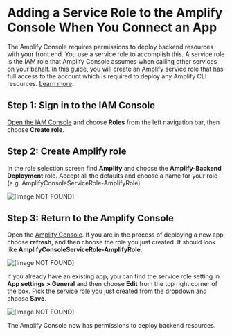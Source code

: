 # Adding a Service Role to the Amplify Console When You Connect an App<a name="how-to-service-role-amplify-console"></a>

The Amplify Console requires permissions to deploy backend resources with your front end\. You use a service role to accomplish this\. A service role is the IAM role that Amplify Console assumes when calling other services on your behalf\. In this guide, you will create an Amplify service role that has full access to the account which is required to deploy any Amplify CLI resources\. [Learn more](https://aws-amplify.github.io/docs/cli/concept)\.

## Step 1: Sign in to the IAM Console<a name="step-1-login-to-the-iam-console"></a>

 [Open the IAM Console](https://console.aws.amazon.com/iam/home?#/roles) and choose **Roles** from the left navigation bar, then choose **Create role**\.

## Step 2: Create Amplify role<a name="step-2-create-amplify-role"></a>

In the role selection screen find **Amplify** and choose the **Amplify\-Backend Deployment** role\. Accept all the defaults and choose a name for your role \(e\.g\. AmplifyConsoleServiceRole\-AmplifyRole\)\.

![\[Image NOT FOUND\]](http://docs.aws.amazon.com/amplify/latest/userguide/images/servicerole.png)

## Step 3: Return to the Amplify Console<a name="step-3-return-to-the-amplify-console"></a>

Open the [Amplify Console](https://console.aws.amazon.com/amplify/)\. If you are in the process of deploying a new app, choose **refresh**, and then choose the role you just created\. It should look like **AmplifyConsoleServiceRole\-AmplifyRole**\.

![\[Image NOT FOUND\]](http://docs.aws.amazon.com/amplify/latest/userguide/images/amplify-servicerole.png)

If you already have an existing app, you can find the service role setting in **App settings > General** and then choose **Edit** from the top right corner of the box\. Pick the service role you just created from the dropdown and choose **Save**\.

![\[Image NOT FOUND\]](http://docs.aws.amazon.com/amplify/latest/userguide/images/amplify-servicerole2.png)

The Amplify Console now has permissions to deploy backend resources\.